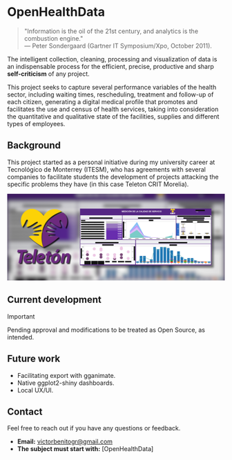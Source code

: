 # OpenHealthData

> "Information is the oil of the 21st century, and analytics is the combustion engine."  
> — Peter Sondergaard (Gartner IT Symposium/Xpo, October 2011).

The intelligent collection, cleaning, processing and visualization of data is an indispensable process for the efficient, precise, productive and sharp **self-criticism** of any project. 

This project seeks to capture several performance variables of the health sector, including waiting times, rescheduling, treatment and follow-up of each citizen, generating a digital medical profile that promotes and facilitates the use and census of health services, taking into consideration the quantitative and qualitative state of the facilities, supplies and different types of employees.

## Background
This project started as a personal initiative during my university career at Tecnológico de Monterrey (ITESM), who has agreements with several companies to facilitate students the development of projects attacking the specific problems they have (in this case Teleton CRIT Morelia).

![Event](assets/OHeaD_dashboards.png)


## Current development

> [!IMPORTANT]
> Pending approval and modifications to be treated as Open Source, as intended.


## Future work

- Facilitating export with gganimate.
- Native ggplot2-shiny dashboards.
- Local UX/UI.


## Contact

Feel free to reach out if you have any questions or feedback.

- **Email:** victorbenitogr@gmail.com
- **The subject must start with:**  [OpenHealthData]